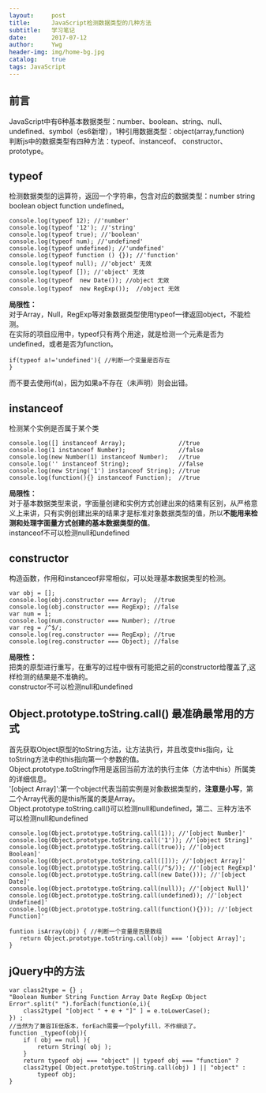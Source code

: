 ```yaml
---
layout:     post
title:      JavaScript检测数据类型的几种方法
subtitle:   学习笔记 
date:       2017-07-12
author:     Ywg
header-img: img/home-bg.jpg
catalog:    true
tags: JavaScript
---
```


## 前言
JavaScript中有6种基本数据类型：number、boolean、string、null、undefined、symbol（es6新增），1种引用数据类型：object(array,function) <br>
判断js中的数据类型有四种方法：typeof、instanceof、 constructor、 prototype。

## typeof
检测数据类型的运算符，返回一个字符串，包含对应的数据类型：number string boolean object function undefined。
```
console.log(typeof 12); //'number'
console.log(typeof '12'); //'string'
console.log(typeof true); //'boolean'
console.log(typeof num); //'undefined'
console.log(typeof undefined); //'undefined'
console.log(typeof function () {}); //'function'
console.log(typeof null); //'object' 无效
console.log(typeof []); //'object' 无效
console.log(typeof  new Date()); //object 无效
console.log(typeof  new RegExp());  //object 无效
```
**局限性：**<br>
  对于Array，Null，RegExp等对象数据类型使用typeof一律返回object，不能检测。<br>
在实际的项目应用中，typeof只有两个用途，就是检测一个元素是否为undefined，或者是否为function。
```
if(typeof a!='undefined'){ //判断一个变量是否存在
}
```
而不要去使用if(a)，因为如果a不存在（未声明）则会出错。

## instanceof
检测某个实例是否属于某个类
```
console.log([] instanceof Array);               //true
console.log(1 instanceof Number);               //false
console.log(new Number(1) instanceof Number);   //true
console.log('' instanceof String);              //false
console.log(new String('1') instanceof String); //true
console.log(function(){} instanceof Function);  //true
```
**局限性：**<br>
对于基本数据类型来说，字面量创建和实例方式创建出来的结果有区别，从严格意义上来讲，只有实例创建出来的结果才是标准对象数据类型的值，所以**不能用来检测和处理字面量方式创建的基本数据类型的值**。<br>
instanceof不可以检测null和undefined

## constructor
构造函数，作用和instanceof非常相似，可以处理基本数据类型的检测。
```
var obj = [];
console.log(obj.constructor === Array);  //true
console.log(obj.constructor === RegExp); //false
var num = 1;
console.log(num.constructor === Number); //true
var reg = /^$/;
console.log(reg.constructor === RegExp); //true
console.log(reg.constructor === Object); //false
```
**局限性：**<br>
 把类的原型进行重写，在重写的过程中很有可能把之前的constructor给覆盖了,这样检测的结果是不准确的。 <br>
 constructor不可以检测null和undefined
 
## Object.prototype.toString.call()  最准确最常用的方式
首先获取Object原型的toString方法，让方法执行，并且改变this指向，让toString方法中的this指向第一个参数的值。<br>
Object.prototype.toString作用是返回当前方法的执行主体（方法中this）所属类的详细信息。<br>
'[object Array]':第一个object代表当前实例是对象数据类型的，**注意是小写**，第二个Array代表的是this所属的类是Array。 <br>
Object.prototype.toString.call()可以检测null和undefined，第二、三种方法不可以检测null和undefined
```
console.log(Object.prototype.toString.call(1)); //'[object Number]'
console.log(Object.prototype.toString.call('1')); //'[object String]'
console.log(Object.prototype.toString.call(true)); //'[object Boolean]'
console.log(Object.prototype.toString.call([])); //'[object Array]'
console.log(Object.prototype.toString.call(/^$/)); //'[object RegExp]'
console.log(Object.prototype.toString.call(new Date())); //'[object Date]'
console.log(Object.prototype.toString.call(null)); //'[object Null]'
console.log(Object.prototype.toString.call(undefined)); //'[object Undefined]'
console.log(Object.prototype.toString.call(function(){})); //'[object Function]'
```
```
funtion isArray(obj) { //判断一个变量是否是数组
   return Object.prototype.toString.call(obj) === '[object Array]';
}
```

## jQuery中的方法
```
var class2type = {} ;
"Boolean Number String Function Array Date RegExp Object Error".split(" ").forEach(function(e,i){
    class2type[ "[object " + e + "]" ] = e.toLowerCase();
}) ;
//当然为了兼容IE低版本，forEach需要一个polyfill，不作细谈了。
function _typeof(obj){
    if ( obj == null ){
        return String( obj );
    }
    return typeof obj === "object" || typeof obj === "function" ?
    class2type[ Object.prototype.toString.call(obj) ] || "object" :
        typeof obj;
}
```
